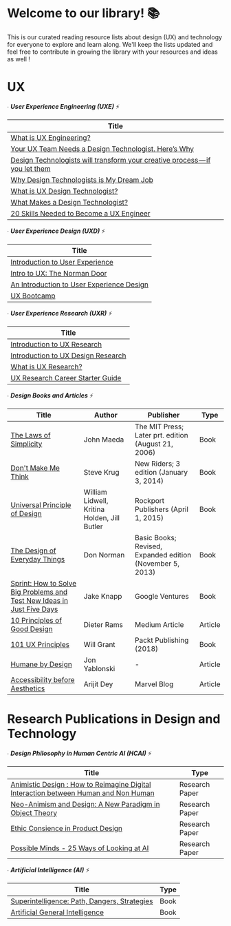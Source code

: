 # Welcome to our library! 📚
This is our curated reading resource lists about design (UX) and technology for everyone to explore and learn along. We'll keep the lists updated and feel free to contribute in growing the library with your resources and ideas as well !

# UX
∙ **_User Experience Engineering (UXE)_** ⚡️

| **Title** |
| --- |
| [What is UX Engineering?](https://medium.com/uxelab/1-what-is-ux-engineering-269df7fcfe10) |Article|
| [Your UX Team Needs a Design Technologist. Here’s Why](https://uxdesign.cc/intro-to-ux-the-norman-door-61f8120b6086) |Basic|
|[Design Technologists will transform your creative process — if you let them](https://medium.com/@TOPPDesign/design-technologists-will-transform-your-creative-process-if-you-let-them-95eb46c8da39)|Basic|
|[Why Design Technologists is My Dream Job](https://medium.com/@doloresjoya/why-design-technologist-is-my-dream-job-6f3cf8049b92)|Basic|
|[What is UX Design Technologist?](http://ericknudtson.com/ux-design-technologist.html)|Basic|
|[What Makes a Design Technologist?](https://adaptivepath.org/ideas/what-makes-a-design-technologist/)|Basic|
|[20 Skills Needed to Become a UX Engineer](https://uxengineer.com/skills-needed-become-a-ux-engineer/)|Basic|

∙ **_User Experience Design (UXD)_** ⚡️

| Title |
| --- |
| [Introduction to User Experience](https://medium.com/beakerandflint/an-introduction-user-experience-design-2a7f8167bf03) | Basic |
| [Intro to UX: The Norman Door](https://uxdesign.cc/intro-to-ux-the-norman-door-61f8120b6086) |Basic|
|[An Introduction to User Experience Design](https://hackdesign.org/lessons/9)|Basic|
|[UX Bootcamp](https://drive.google.com/file/d/19bIIXhqyYTj8KelfHMIGOwTHfRvBz-jF/view?usp=sharing)||

∙ **_User Experience Research (UXR)_** ⚡️

| **Title** |
| --- |
| [Introduction to UX Research](https://medium.com/beakerandflint/intro-to-ux-research-f55cc09a3431) |
| [Introduction to UX Design Research](https://uxdesign.cc/introduction-to-ux-design-research-bb9617838e79) |
|[What is UX Research?](https://www.interaction-design.org/literature/topics/ux-research)|
|[UX Research Career Starter Guide](https://uxplanet.org/ux-research-career-starter-guide-80dafda0a601)|


∙ **_Design Books and Articles_** ⚡️

| **Title** | **Author** | **Publisher** | Type |
| --- | --- | --- | --- |
| [The Laws of Simplicity](https://drive.google.com/file/d/1QJrrusC6WoiaXbvcvmi1X34AMCGC-SzP/view?usp=sharing) | John Maeda | The MIT Press; Later prt. edition (August 21, 2006) | Book |
| [Don't Make Me Think](https://drive.google.com/file/d/1MSAJzyg3SpbamtyXukFuMbUotodezaWJ/view?usp=sharing) | Steve Krug | New Riders; 3 edition (January 3, 2014)| Book |
|[Universal Principle of Design](https://hackdesign.org/lessons/9)|William Lidwell, Kritina Holden, Jill Butler| Rockport Publishers (April 1, 2015) | Book |
|[The Design of Everyday Things](https://drive.google.com/file/d/1CU1gC5a6Xjqp73pGXLzu4ZzgQdzdLayU/view?usp=sharing)|Don Norman| Basic Books; Revised, Expanded edition (November 5, 2013) | Book |
|[Sprint: How to Solve Big Problems and Test New Ideas in Just Five Days](https://drive.google.com/file/d/1vU59gIHYMUR3drEImzMQ158Y363jmChc/view?usp=sharing)|Jake Knapp|Google Ventures | Book |
|[10 Principles of Good Design](https://hackernoon.com/dieter-rams-10-principles-of-good-design-e7790cc983e9)|Dieter Rams| Medium Article| Article |
|[101 UX Principles](https://drive.google.com/file/d/1Ep0-MxczyWcK9vwnUP6oP27EYDmUkhsS/view?usp=sharing)|Will Grant| Packt Publishing (2018)| Book |
|[Humane by Design](https://blog.marvelapp.com/accessibility-before-aesthetics/)|Jon Yablonski|-| Article |
|[Accessibility before Aesthetics](https://blog.marvelapp.com/accessibility-before-aesthetics/)|Arijit Dey|Marvel Blog| Article |

# Research Publications in Design and Technology 
∙ **_Design Philosophy in Human Centric AI (HCAI)_** ⚡️

| **Title** | **Type** |
| --- | --- |
| [Animistic Design : How to Reimagine Digital Interaction between Human and Non Human](https://drive.google.com/file/d/18kby_hJIgO_oDfgvY8J8O23if2UKELlX/view?usp=sharing) |Research Paper|
| [Neo-Animism and Design: A New Paradigm in Object Theory](https://drive.google.com/file/d/1du-_uXiRhgju0s9eZul8Ra1CoM083l7R/view?usp=sharing) |Research Paper|
| [Ethic Consience in Product Design](https://drive.google.com/file/d/1uHSTtdJ_BLTZaDF-rt4S1wyZLroEg0x9/view?usp=sharing) | Research Paper |
| [Possible Minds - 25 Ways of Looking at AI](https://drive.google.com/file/d/1w_NGbLMTb90g2ypBa3jSwaNtB6Xd4Wwl/view?usp=sharing) | Research Paper |

∙ **_Artificial Intelligence (AI)_** ⚡️

| **Title** | **Type** |
| --- | --- |
| [Superintelligence: Path, Dangers, Strategies](https://drive.google.com/file/d/1riVgldoyYSC9ItPO58VYHpWGaExudKQn/view?usp=sharing) |Book|
| [Artificial General Intelligence](https://drive.google.com/file/d/1-vUd-G24V_WmULswj8ZLidAOhiOPBmEa/view?usp=sharing)|Book|
